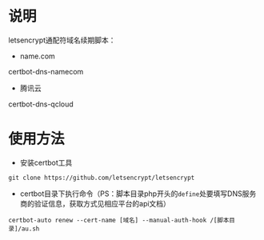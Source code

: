 # 说明
letsencrypt通配符域名续期脚本：
- name.com

certbot-dns-namecom

- 腾讯云

certbot-dns-qcloud

# 使用方法
- 安装certbot工具

`git clone https://github.com/letsencrypt/letsencrypt`

- certbot目录下执行命令（PS：脚本目录php开头的`define`处要填写DNS服务商的验证信息，获取方式见相应平台的api文档）

`certbot-auto renew --cert-name [域名] --manual-auth-hook /[脚本目录]/au.sh`
